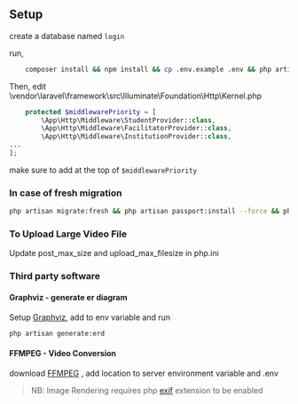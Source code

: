 ## Setup
create a database named `login`

run,
```sh
	composer install && npm install && cp .env.example .env && php artisan key:generate && composer require laravel/passport && php artisan migrate && php artisan passport:install && npm run dev
```
Then, edit \vendor\laravel\framework\src\Illuminate\Foundation\Http\Kernel.php

```php
    protected $middlewarePriority = [
		\App\Http\Middleware\StudentProvider::class,
		\App\Http\Middleware\FacilitatorProvider::class,
		\App\Http\Middleware\InstitutionProvider::class,
...
];
```

make sure to add at the top of `$middlewarePriority`

### In case of fresh migration
```sh
php artisan migrate:fresh && php artisan passport:install --force && php artisan serve
```

### To Upload Large Video File
Update post_max_size and upload_max_filesize in php.ini

### Third party software

#### Graphviz - generate er diagram
Setup [Graphviz](https://graphviz.org/), add to env variable and run
```sh
php artisan generate:erd
```
#### FFMPEG - Video Conversion
download [FFMPEG](https://www.gyan.dev/ffmpeg/builds/ffmpeg-release-full.7z) , add location to server environment variable and .env

> NB: Image Rendering requires php [exif](https://www.php.net/manual/en/exif.installation.php) extension to be enabled

